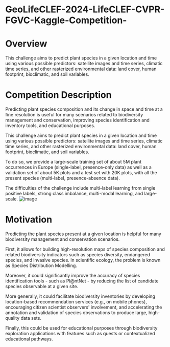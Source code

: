 # GeoLifeCLEF-2024-LifeCLEF-CVPR-FGVC-Kaggle-Competition-
# Overview
This challenge aims to predict plant species in a given location and time using various possible predictors: satellite images and time series, climatic time series, and other rasterized environmental data: land cover, human footprint, bioclimatic, and soil variables.
# Competition Description
Predicting plant species composition and its change in space and time at a fine resolution is useful for many scenarios related to biodiversity management and conservation, improving species identification and inventory tools, and educational purposes.

This challenge aims to predict plant species in a given location and time using various possible predictors: satellite images and time series, climatic time series, and other rasterized environmental data: land cover, human footprint, bioclimatic, and soil variables.

To do so, we provide a large-scale training set of about 5M plant occurrences in Europe (single-label, presence-only data) as well as a validation set of about 5K plots and a test set with 20K plots, with all the present species (multi-label, presence-absence data).

The difficulties of the challenge include multi-label learning from single positive labels, strong class imbalance, multi-modal learning, and large-scale.
![image](https://github.com/RaffiSatamyan/GeoLifeCLEF-2024-LifeCLEF-CVPR-FGVC-Kaggle-Competition-/assets/73477594/34e7f8ea-b8e7-476b-9294-4b963b4ba563)
# Motivation

Predicting the plant species present at a given location is helpful for many biodiversity management and conservation scenarios.

First, it allows for building high-resolution maps of species composition and related biodiversity indicators such as species diversity, endangered species, and invasive species. In scientific ecology, the problem is known as Species Distribution Modelling.

Moreover, it could significantly improve the accuracy of species identification tools - such as Pl@ntNet - by reducing the list of candidate species observable at a given site.

More generally, it could facilitate biodiversity inventories by developing location-based recommendation services (e.g., on mobile phones), encouraging citizen scientist observers' involvement, and accelerating the annotation and validation of species observations to produce large, high-quality data sets.

Finally, this could be used for educational purposes through biodiversity exploration applications with features such as quests or contextualized educational pathways.



